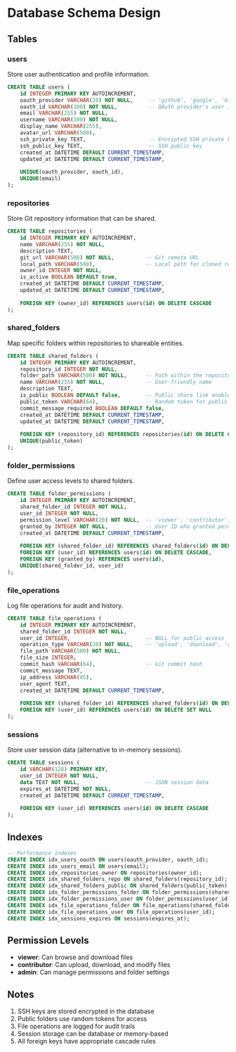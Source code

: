 # Database Schema Design

## Tables

### users
Store user authentication and profile information.

```sql
CREATE TABLE users (
    id INTEGER PRIMARY KEY AUTOINCREMENT,
    oauth_provider VARCHAR(20) NOT NULL,     -- 'github', 'google', 'discord'
    oauth_id VARCHAR(100) NOT NULL,          -- OAuth provider's user ID
    email VARCHAR(255) NOT NULL,
    username VARCHAR(100) NOT NULL,
    display_name VARCHAR(255),
    avatar_url VARCHAR(500),
    ssh_private_key TEXT,                    -- Encrypted SSH private key
    ssh_public_key TEXT,                     -- SSH public key
    created_at DATETIME DEFAULT CURRENT_TIMESTAMP,
    updated_at DATETIME DEFAULT CURRENT_TIMESTAMP,
    
    UNIQUE(oauth_provider, oauth_id),
    UNIQUE(email)
);
```

### repositories
Store Git repository information that can be shared.

```sql
CREATE TABLE repositories (
    id INTEGER PRIMARY KEY AUTOINCREMENT,
    name VARCHAR(255) NOT NULL,
    description TEXT,
    git_url VARCHAR(500) NOT NULL,          -- Git remote URL
    local_path VARCHAR(500),                -- Local path for cloned repo
    owner_id INTEGER NOT NULL,
    is_active BOOLEAN DEFAULT true,
    created_at DATETIME DEFAULT CURRENT_TIMESTAMP,
    updated_at DATETIME DEFAULT CURRENT_TIMESTAMP,
    
    FOREIGN KEY (owner_id) REFERENCES users(id) ON DELETE CASCADE
);
```

### shared_folders
Map specific folders within repositories to shareable entities.

```sql
CREATE TABLE shared_folders (
    id INTEGER PRIMARY KEY AUTOINCREMENT,
    repository_id INTEGER NOT NULL,
    folder_path VARCHAR(500) NOT NULL,      -- Path within the repository
    name VARCHAR(255) NOT NULL,             -- User-friendly name
    description TEXT,
    is_public BOOLEAN DEFAULT false,        -- Public share link enabled
    public_token VARCHAR(64),               -- Random token for public access
    commit_message_required BOOLEAN DEFAULT false,
    created_at DATETIME DEFAULT CURRENT_TIMESTAMP,
    updated_at DATETIME DEFAULT CURRENT_TIMESTAMP,
    
    FOREIGN KEY (repository_id) REFERENCES repositories(id) ON DELETE CASCADE,
    UNIQUE(public_token)
);
```

### folder_permissions
Define user access levels to shared folders.

```sql
CREATE TABLE folder_permissions (
    id INTEGER PRIMARY KEY AUTOINCREMENT,
    shared_folder_id INTEGER NOT NULL,
    user_id INTEGER NOT NULL,
    permission_level VARCHAR(20) NOT NULL,  -- 'viewer', 'contributor', 'admin'
    granted_by INTEGER NOT NULL,            -- User ID who granted permission
    created_at DATETIME DEFAULT CURRENT_TIMESTAMP,
    
    FOREIGN KEY (shared_folder_id) REFERENCES shared_folders(id) ON DELETE CASCADE,
    FOREIGN KEY (user_id) REFERENCES users(id) ON DELETE CASCADE,
    FOREIGN KEY (granted_by) REFERENCES users(id),
    UNIQUE(shared_folder_id, user_id)
);
```

### file_operations
Log file operations for audit and history.

```sql
CREATE TABLE file_operations (
    id INTEGER PRIMARY KEY AUTOINCREMENT,
    shared_folder_id INTEGER NOT NULL,
    user_id INTEGER,                        -- NULL for public access
    operation_type VARCHAR(20) NOT NULL,    -- 'upload', 'download', 'delete', 'rename'
    file_path VARCHAR(500) NOT NULL,
    file_size INTEGER,
    commit_hash VARCHAR(64),                -- Git commit hash
    commit_message TEXT,
    ip_address VARCHAR(45),
    user_agent TEXT,
    created_at DATETIME DEFAULT CURRENT_TIMESTAMP,
    
    FOREIGN KEY (shared_folder_id) REFERENCES shared_folders(id) ON DELETE CASCADE,
    FOREIGN KEY (user_id) REFERENCES users(id) ON DELETE SET NULL
);
```

### sessions
Store user session data (alternative to in-memory sessions).

```sql
CREATE TABLE sessions (
    id VARCHAR(128) PRIMARY KEY,
    user_id INTEGER NOT NULL,
    data TEXT NOT NULL,                     -- JSON session data
    expires_at DATETIME NOT NULL,
    created_at DATETIME DEFAULT CURRENT_TIMESTAMP,
    
    FOREIGN KEY (user_id) REFERENCES users(id) ON DELETE CASCADE
);
```

## Indexes

```sql
-- Performance indexes
CREATE INDEX idx_users_oauth ON users(oauth_provider, oauth_id);
CREATE INDEX idx_users_email ON users(email);
CREATE INDEX idx_repositories_owner ON repositories(owner_id);
CREATE INDEX idx_shared_folders_repo ON shared_folders(repository_id);
CREATE INDEX idx_shared_folders_public ON shared_folders(public_token);
CREATE INDEX idx_folder_permissions_folder ON folder_permissions(shared_folder_id);
CREATE INDEX idx_folder_permissions_user ON folder_permissions(user_id);
CREATE INDEX idx_file_operations_folder ON file_operations(shared_folder_id);
CREATE INDEX idx_file_operations_user ON file_operations(user_id);
CREATE INDEX idx_sessions_expires ON sessions(expires_at);
```

## Permission Levels

- **viewer**: Can browse and download files
- **contributor**: Can upload, download, and modify files
- **admin**: Can manage permissions and folder settings

## Notes

1. SSH keys are stored encrypted in the database
2. Public folders use random tokens for access
3. File operations are logged for audit trails
4. Session storage can be database or memory-based
5. All foreign keys have appropriate cascade rules